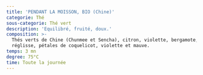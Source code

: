 ```yaml
---
title: 'PENDANT LA MOISSON, BIO (Chine)'
categorie: Thé
sous-categorie: Thé vert
description: 'Equilibré, fruité, doux.'
composition: >-
  Thés verts de Chine (Chunmee et Sencha), citron, violette, bergamote, thym,
  réglisse, pétales de coquelicot, violette et mauve.
temps: 3 mn
degree: 75°C
time: Toute la journée
---
```


